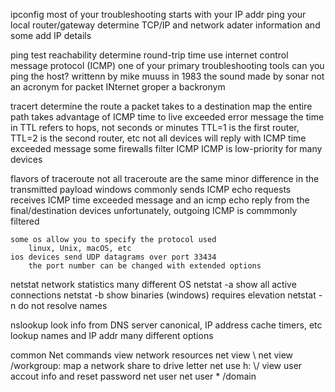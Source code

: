ipconfig 
	most of your troubleshooting starts with your IP addr
		ping your local router/gateway
	determine TCP/IP and network adater information
		and some add IP details

ping 
	test reachability
		determine round-trip time
		use internet control message protocol (ICMP)
	one of your primary troubleshooting tools
		can you ping the host?
	writtenn by mike muuss in 1983
		the sound made by sonar
		not an acronym for packet INternet groper
			a backronym

tracert
	determine the route a packet takes to a destination
		map the entire path
	takes advantage of ICMP time to live exceeded error message
		the time in TTL refers to hops, not seconds or minutes
		TTL=1 is the first router, TTL=2 is the second router, etc
	not all devices will reply with ICMP time exceeded message
		some firewalls filter ICMP
		ICMP is low-priority for many devices


flavors of traceroute 
	not all traceroute are the same
		minor difference in the transmitted payload
	windows commonly sends ICMP echo requests
		receives ICMP time exceeded message
		and an icmp echo reply from the final/destination devices
		unfortunately, outgoing ICMP is commmonly filtered

	some os allow you to specify the protocol used
		linux, Unix, macOS, etc
	ios devices send UDP datagrams over port 33434
		the port number can be changed with extended options
		
netstat
	network statistics
		many different OS 
	netstat -a 
		show all active connections
	netstat -b 
		show binaries (windows)
		requires elevation
	netstat -n
		do not resolve names

nslookup
	look info from DNS server
		canonical, IP address cache timers, etc
	lookup names and IP addr 
		many different options
		
		
common Net commands 
	view network resources
		net view \\<servername>
		net view /workgroup:<workgroupname>
	map a network share to drive letter
	net use h: \\<servername>/<sharename>
	view user accout info and reset password
	net user <username>
	net user <username> * /domain